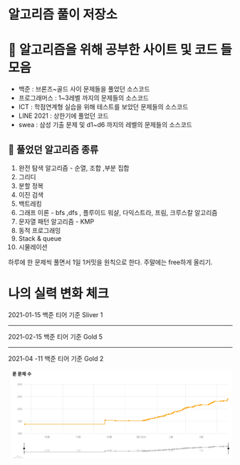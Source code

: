 # 알고리즘 풀이 저장소

# 🔫 알고리즘을 위해 공부한 사이트 및 코드 들 모음

- 백준 : 브론즈~골드 사이 문제들을 풀었던 소스코드
- 프로그래머스 : 1~3레벨 까지의 문제들의 소스코드
- ICT : 학점연계형 실습을 위해 테스트를 보았던 문제들의 소스코드
- LINE 2021 : 상한기에 풀었던 코드
- swea : 삼성 기출 문제 및 d1~d6 까지의 레벨의 문제들의 소스코드

## 🍅 풀었던 알고리즘 종류

1. 완전 탐색 알고리즘 - 순열, 조합 ,부분 집합
2. 그리디 
3. 분할 정복
4. 이진 검색
5. 백트레킹
6. 그래프 이론 - bfs ,dfs , 플루이드 워샬, 다익스트라, 프림, 크루스칼 알고리즘
7. 문자열 패턴 알고리즘 - KMP
8. 동적 프로그래밍 
9. Stack & queue
10.  시물레이션 

하루에 한 문제씩 풀면서 1일 1커밋을 원칙으로 한다.
주말에는 free하게 올리기.

# 나의 실력 변화 체크

2021-01-15   백준 티어 기준 Sliver 1 

---

2021-02-15  백준 티어 기준 Gold 5

---

2021-04 -11 백준 티어 기준 Gold 2

![Read_image/Untitled.png](Read_image/Untitled.png)
